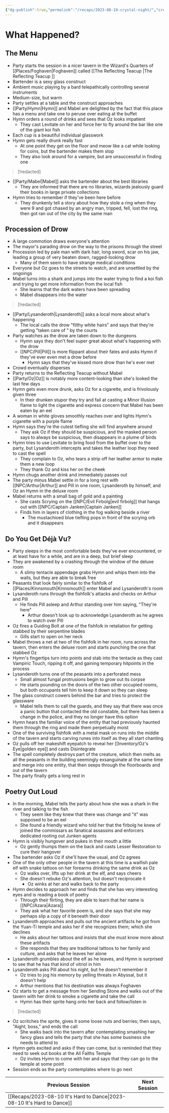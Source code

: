 ```yaml
---
{"dg-publish":true,"permalink":"/recaps/2023-08-19-crystal-night/","created":"","updated":""}
---
```



# What Happened?
## The Menu
- Party starts the session in a nicer tavern in the Wizard's Quarters of [[Places/Foghaven\|Foghaven]] called [[The Reflecting Teacup \|The Reflecting Teacup ]]
- Bartender is a sexy glass construct
- Ambient music playing by a bard telepathically controlling several instruments
- Medium-size, but warm
- Party settles at a table and the construct approaches 
- [[Party/Hymn\|Hymn]] and Mabel are delighted by the fact that this place has a menu and take one to peruse over eating at the buffet 
- Hymn orders a round of drinks and sees that Oz looks impatient 
	- They cast Levitate on her and force her to fly around the bar like one of the giant koi fish
- Each cup is a beautiful individual glasswork
- Hymn gets really drunk really fast 
	- At one point they get on the floor and meow like a cat while looking for coins, but the bartender makes them stop
	- They also look around for a vampire, but are unsuccessful in finding one

>[!redacted]

- [[Party/Mabel\|Mabel]] asks the bartender about the best libraries 
	- They are informed that there are no libraries, wizards jealously guard their books in large private collections 
- Hymn tries to remember if they've been here before 
	- They drunkenly tell a story about how they stole a ring when they were 9 and got chased by an angry man, tripped, fell, lost the ring, then got ran out of the city by the same man 

## Procession of Drow
- A large commotion draws everyone's attention 
- The mayor's parading drow on the way to the prisons through the street 
- Procession led by pale man with dark hair, long sword, scar on his jaw, leading a group of very beaten down, ragged-looking drow
	- Many of them seem to have strange medical conditions
- Everyone but Oz goes to the streets to watch, and are unsettled by the ongoings 
- Mabel turns into a shark and jumps into the water trying to find a koi fish and trying to get more information from the local fish
	- She learns that the dark waters have been spreading 
	- Mabel disappears into the water

>[!redacted]

- [[Party/Lysanderoth\|Lysanderoth]] asks a local more about what's happening 
	- The local calls the drow "filthy white hairs" and says that they're getting "taken care of " by the courts 
- Party watches as the drow are taken down to the dungeons 
	- Hymn says they don't feel super great about what's happening with the drow
	- [[NPC/Pill\|Pill]] is more flippant about their fates and asks Hymn if they've ever even met a drow before 
		- Hymn says that they've kissed more drow than he's ever met
- Crowd eventually disperses
- Party returns to the Reflecting Teacup without Mabel
- [[Party/Oz\|Oz]] is notably more content-looking than she's looked the last few days 
- Hymn gets even more drunk, asks Oz for a cigarette, and is frivolously given three
	- In their drunken stupor they try and fail at casting a Minor Illusion flame to light the cigarette and express concern that Mabel has been eaten by an eel
- A  woman in white gloves smoothly reaches over and lights Hymn's cigarette with a purple flame
- Hymn says they're the cutest tiefling she will find anywhere around 
	- They ask Oz if they should be suspicious, and the masked person says to always be suspicious, then disappears in a plume of birds
- Hymn tries to use Levitate to bring food from the buffet over to the party, but Lysanderoth intercepts and takes the leather loop they need to cast the spell
	- They complain to Oz, who tears a strip off her leather armor to make them a new loop 
	- They thank Oz and kiss her on the cheek
- Hymn chugs another drink and immediately passes out
- The party minus Mabel settle in for a long rest with [[NPC/Arthur\|Arthur]] and Pill in one room, Lysanderoth by himself, and Oz an Hymn in the deluxe room
- Mabel returns with a small bag of gold and a painting
	- She casts Scrying on the [[NPC/Evil Firbolg\|evil firbolg]] that hangs out with [[NPC/Captain Janken\|Captain Janken]] 
	- Finds him in layers of clothing in the fog walking beside a river 
		- The mustachioed blue tiefling pops in front of the scrying orb and it disappears 

## Do You Get Déjà Vu?
- Party sleeps in the most comfortable beds they've ever encountered, or at least have for a while, and are in a deep, but brief sleep 
- They are awakened by a crashing through the window of the deluxe room 
	- A slimy tentacle appendage grabs Hymn and whips them into the walls, but they are able to break free 
- Peasants that look fairly similar to the fishfolk of [[Places/Kinnsmouth\|Kinnsmouth]] enter Mabel and Lysanderoth's room 
- Lysanderoth runs through the fishfolk's attacks and checks on Arthur and Pill
	- He finds Pill asleep and Arthur standing over him saying, "They're here"
		- Arthur doesn't look up to acknowledge Lysanderoth as he agrees to watch over Pill 
- Oz fires a Guiding Bolt at one of the fishfolk in retaliation for getting stabbed by their serpentine blades
	- Gills start to open on her neck
- Mabel throws a net at two of the fishfolk in her room, runs across the tavern, then enters the deluxe room and starts punching the one that stabbed Oz
- Hymn's fingertips turn into points and stab into the tentacle as they cast Vampiric Touch, ripping it off, and gaining temporary hitpoints in the process
- Lysanderoth turns one of the peasants into a perforated mess 
	- Small almost fungal protrusions begin to grow out its corpse 
	- He starts pounding on the doors of the two other occupied rooms, but both occupants tell him to keep it down so they can sleep 
- The glass construct cowers behind the bar and tries to protect the glassware
	- Mabel tells them to call the guards, and they say that there was once a panic button that contacted the old constable, but there has been a change in the police, and they no longer have this option 
- Hymn hears the familiar voice of the entity that had previously haunted them through the ring and made them perpetually moist
- One of the surviving fishfolk with a metal mask on runs into the middle of the tavern and starts carving runes into itself as they all start chanting 
- Oz pulls off her makeshift eyepatch to reveal her [[Inventory/Oz's Eye\|golden eye]] and casts Disintegrate
- The spell completely destroys part of the creature, which then melts as all the peasants in the building seemingly exsanguinate at the same time and merge into one entity, that then seeps through the floorboards and out of the tavern 
- The party finally gets a long rest in

## Poetry Out Loud
- In the morning, Mabel tells the party about how she was a shark in the river and  talking to the fish  
	- They seem like they knew that there was change and "it" was supposed to be an eel
	- She found a friendly wizard who told her that the firbolg he knew of joined the commissars as fanatical assassins and enforcers dedicated rooting out Junken agents
-  Hymn is visibly hungover and pukes in their mouth a little 
	- Oz gently thumps them on the back and casts Lesser Restoration to cure their hangover 
- The bartender asks Oz if she'll have the usual, and Oz agrees 
- One of the only other people in the tavern at this time is a waifish pale elf with snake tattoos on her forearms drinking the same drink as Oz
	- Oz walks over, lifts up her drink at the elf, and says cheers 
	- She doesn't rebuke Oz's attention, but doesn't reciprocate it
		- Oz winks at her and walks back to the party
- Hymn decides to approach her and finds that she has very interesting eyes and is reading a book of poetry 
	- Through their flirting, they are able to learn that her name is [[NPC/Azara\|Azara]]
	- They ask what her favorite poem is, and she says that she may perhaps slip a copy of it beneath their door 
- Lysanderoth approaches and pulls out the ancient artifacts he got from the Yuan-Ti temple and asks her if she recognizes them; which she declines 
	- He asks about her tattoos and insists that she must know more about these artifacts 
	- She responds that they are traditional tattoos to her family and culture, and asks that he leaves her alone
- Lysanderoth grumbles about the elf as he leaves, and Hymn is surprised to see that he has that kind of vitriol in him
- Lysanderoth asks Pill about his night, but he doesn't remember it 
	- Oz tries to jog his memory by yelling threats in Abyssal, but it doesn't help 
	- Arthur mentions that his destination was always Foghaven
- Oz starts to get a message from her Sending Stone and walks out of the tavern with her drink to smoke a cigarette and take the call 
	- Hymn has their sprite hang onto her back and follow/listen in 

>[!redacted]

- Oz scritches the sprite, gives it some loose nuts and berries; then says, "Aight, boss," and ends the call
	- She walks back into the tavern after contemplating smashing her fancy glass and tells the party that she has some business she needs to attend to 
- Hymn gets excited and asks if they can come, but is reminded that they need to seek out books at the All Faiths Temple 
	- Oz invites Hymn to come with her and says that they can go to the temple at some point
- Session ends as the party contemplates where to go next

|  **Previous Session**   |   **Next Session**   |
| --- | --- |
| [[Recaps/2023-08-10 It's Hard to Dance\|2023-08-10 It's Hard to Dance]]  |  |
